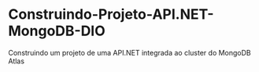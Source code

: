 # Construindo-Projeto-API.NET-MongoDB-DIO
Construindo um projeto de uma API.NET integrada ao cluster do MongoDB Atlas
